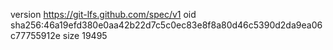 version https://git-lfs.github.com/spec/v1
oid sha256:46a19efd380e0aa42b22d7c5c0ec83e8f8a80d46c5390d2da9ea06c77755912e
size 19495
